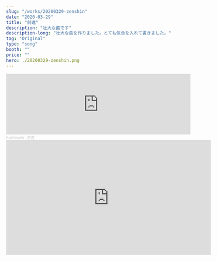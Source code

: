 ```yaml
---
slug: "/works/20200329-zenshin"
date: "2020-03-29"
title: "前進"
description: "壮大な曲です"
description-long: "壮大な曲を作りました。とても気合を入れて書きました。"
tag: "Original"
type: "song"
booth: ""
price: ""
hero: ./20200329-zenshin.png
---
```


<iframe width="100%" height="166" scrolling="no" frameborder="no" allow="autoplay" src="https://w.soundcloud.com/player/?url=https%3A//api.soundcloud.com/tracks/789104824&color=%23ff5500&auto_play=false&hide_related=false&show_comments=true&show_user=true&show_reposts=false&show_teaser=true"></iframe><div style="font-size: 10px; color: #cccccc;line-break: anywhere;word-break: normal;overflow: hidden;white-space: nowrap;text-overflow: ellipsis; font-family: Interstate,Lucida Grande,Lucida Sans Unicode,Lucida Sans,Garuda,Verdana,Tahoma,sans-serif;font-weight: 100;"><a href="https://soundcloud.com/kashiwade" title="Kashiwade" target="_blank" style="color: #cccccc; text-decoration: none;">Kashiwade</a> · <a href="https://soundcloud.com/kashiwade/4leddhwko60v" title="前進" target="_blank" style="color: #cccccc; text-decoration: none;">前進</a></div>

<iframe width="560" height="315" src="https://www.youtube.com/embed/26oWL9Ebo-Y" title="YouTube video player" frameborder="0" allow="accelerometer; autoplay; clipboard-write; encrypted-media; gyroscope; picture-in-picture" allowfullscreen></iframe>
